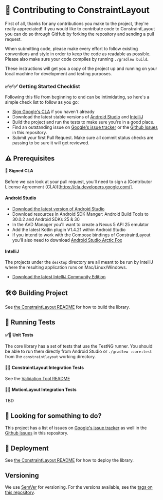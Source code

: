 # 👋 Contributing to ConstraintLayout

First of all, thanks for any contributions you make to the project, they're really appreciated! If you would like to contribute code to ConstraintLayout you can do so through GitHub by forking the repository and sending a pull request.

When submitting code, please make every effort to follow existing conventions and style in order to keep the code as readable as possible. Please also make sure your code compiles by running `./gradlew build`.

These instructions will get you a copy of the project up and running on your local machine for development and testing purposes.

### ✅✅✅ Getting Started Checklist

Following this file from beginning to end can be intimidating, so here's a simple check list to follow as you go:

* [Sign Google's CLA](https://cla.developers.google.com/) if you haven't already
* Download the latest stable versions of [Android Studio](https://developer.android.com/studio) and [IntelliJ](https://www.jetbrains.com/idea/download/)
* Build the project and run the tests to make sure you're in a good place.
* Find an outstanding issue on [Google's issue tracker](https://issuetracker.google.com/issues/new?component=323867&template=1023345) or the [Github Issues](https://github.com/androidx/constraintlayout/issues) in this repository.
* Submit your first Pull Request. Make sure all commit status checks are passing to be sure it will get reviewed.

## ⚠️ Prerequisites

#### 📝 Signed CLA

Before we can look at your pull request, you'll need to sign a (Contributor License Agreement (CLA))[https://cla.developers.google.com/].

#### Android Studio

* [Download the latest version of Android Studio](https://developer.android.com/studio)
* Download resources in Android SDK Manger: Android Build Tools to 30.0.2 and Android SDKs 25 & 30
* In the AVD Manager you'll want to create a Nexus 5 API 25 emulator
* Add the latest Kotlin plugin V1.4.21 within Android Studio
* If you intend to work with the Compose bindings of ConstraintLayout you'll also need to download [Android Studio Arctic Fox](https://developer.android.com/studio/preview)

#### IntelliJ

The projects under the `desktop` directory are all meant to be run by IntelliJ where the resulting application runs on Mac/Linux/Windows.

* [Download the latest IntelliJ Community Edition](https://www.jetbrains.com/idea/download/)

## 🛠️⚙️ Building Project

See [the ConstraintLayout README](constraintlayout/README.md) for how to build the library.

## 🧪 Running Tests

#### ✅🔬 Unit Tests

The core library has a set of tests that use the TestNG runner. You should be able to run them directly from Android Studio or `./gradlew :core:test` from the `constraintlayout` working directory.

#### 📱🔬 ConstraintLayout Integration Tests

See the [Validation Tool README](desktop/ValidationTool/README.md)

#### 💫🔬 MotionLayout Integration Tests

TBD

## 🤔 Looking for something to do?

This project has a list of issues on [Google's issue tracker](https://issuetracker.google.com/issues/new?component=323867&template=1023345) as well in the [Github Issues](https://github.com/androidx/constraintlayout/issues) in this repository.

## 🚀 Deployment

See [the ConstraintLayout README](constraintlayout/README.md) for how to deploy the library.

## Versioning

We use [SemVer](http://semver.org/) for versioning. For the versions available, see the [tags on this repository](https://github.com/androidx/constraintlayout/tags). 
